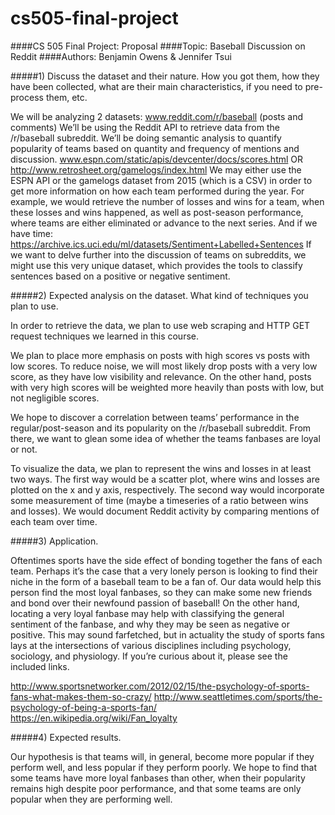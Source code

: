 # cs505-final-project

####CS 505 Final Project: Proposal
####Topic: Baseball Discussion on Reddit
####Authors: Benjamin Owens & Jennifer Tsui


#####1) Discuss the dataset and their nature. How you got them, how they have been collected, what are their main characteristics, if you need to pre-process them, etc.


We will be analyzing 2 datasets:
www.reddit.com/r/baseball (posts and comments)
We’ll be using the Reddit API to retrieve data from the /r/baseball subreddit. We’ll be doing semantic analysis to quantify popularity of teams based on quantity and frequency of mentions and discussion.
www.espn.com/static/apis/devcenter/docs/scores.html OR http://www.retrosheet.org/gamelogs/index.html 
We may either use the ESPN API or the gamelogs dataset from 2015 (which is a CSV) in order to get more information on how each team performed during the year. For example, we would retrieve the number of losses and wins for a team, when these losses and wins happened, as well as post-season performance, where teams are either eliminated or advance to the next series.
And if we have time:
https://archive.ics.uci.edu/ml/datasets/Sentiment+Labelled+Sentences 
If we want to delve further into the discussion of teams on subreddits, we might use this very unique dataset, which provides the tools to classify sentences based on a positive or negative sentiment.


#####2) Expected analysis on the dataset. What kind of techniques you plan to use.


In order to retrieve the data, we plan to use web scraping and HTTP GET request techniques we learned in this course.


We plan to place more emphasis on posts with high scores vs posts with low scores. To reduce noise, we will most likely drop posts with a very low score, as they have low visibility and relevance. On the other hand, posts with very high scores will be weighted more heavily than posts with low, but not negligible scores.


We hope to discover a correlation between teams’ performance in the regular/post-season and its popularity on the /r/baseball subreddit. From there, we want to glean some idea of whether the teams fanbases are loyal or not.


To visualize the data, we plan to represent the wins and losses in at least two ways. The first way would be a scatter plot, where wins and losses are plotted on the x and y axis, respectively. The second way would incorporate some measurement of time (maybe a timeseries of a ratio between wins and losses). We would document Reddit activity by comparing mentions of each team over time.


#####3) Application.


Oftentimes sports have the side effect of bonding together the fans of each team. Perhaps it’s the case that a very lonely person is looking to find their niche in the form of a baseball team to be a fan of. Our data would help this person find the most loyal fanbases, so they can make some new friends and bond over their newfound passion of baseball! On the other hand, locating a very loyal fanbase may help with classifying the general sentiment of the fanbase, and why they may be seen as negative or positive. This may sound farfetched, but in actuality the study of sports fans lays at the intersections of various disciplines including psychology, sociology, and physiology. If you’re curious about it, please see the included links.


http://www.sportsnetworker.com/2012/02/15/the-psychology-of-sports-fans-what-makes-them-so-crazy/
http://www.seattletimes.com/sports/the-psychology-of-being-a-sports-fan/
https://en.wikipedia.org/wiki/Fan_loyalty


#####4) Expected results.


Our hypothesis is that teams will, in general, become more popular if they perform well, and less popular if they perform poorly. We hope to find that some teams have more loyal fanbases than other, when their popularity remains high despite poor performance, and that some teams are only popular when they are performing well.
